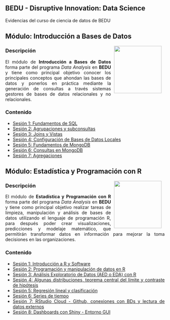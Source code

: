 ## BEDU - Disruptive Innovation: Data Science
Evidencias del curso de ciencia de datos de BEDU

## Módulo: Introducción a Bases de Datos

<img src="https://cdn.dribbble.com/users/776867/screenshots/6179644/mongogooo.gif" align="right" height="150" width="150" hspace="10">
<div style="text-align: justify;">

### Descripción

El módulo de __Introducción a Bases de Datos__ forma parte del programa *Data Analysis* en __BEDU__ y tiene como 
principal objetivo conocer los principales conceptos que ahondan las bases de datos y ponerlos en práctica mediante la generación de consultas a través sistemas gestores de bases de datos relacionales y no relacionales.						

### Contenido
 
 - [Sesión 1: Fundamentos de SQL](https://github.com/OscarCanongo/Data-Science-Course/blob/master/Introducci%C3%B3n%20a%20base%20de%20datos/FundamentosDeSQL/EjerciciosSesion1.sql) 
 - [Sesión 2: Agrupaciones y subconsultas](https://github.com/OscarCanongo/Data-Science-Course/blob/master/Introducci%C3%B3n%20a%20base%20de%20datos/AgrupacionesySubconsultas/EjerciciosSesion2.sql) 
 - [Sesión 3: Joins y Vistas](https://github.com/OscarCanongo/Data-Science-Course/blob/master/Introducci%C3%B3n%20a%20base%20de%20datos/JoinsYVistas/ejercicios.sql%20) 
 - [Sesión 4: Configuración de Bases de Datos Locales](https://github.com/OscarCanongo/Data-Science-Course/tree/master/Introducci%C3%B3n%20a%20base%20de%20datos/ConfiguraciondeBasesdeDatosLocales/Ejercicios) 
 - [Sesión 5: Fundamentos de MongoDB](https://github.com/OscarCanongo/Data-Science-Course/tree/master/Introducci%C3%B3n%20a%20base%20de%20datos/FundamentosdeMongoDB/ejercicios)
 - [Sesión 6: Consultas en MongoDB](https://github.com/OscarCanongo/Data-Science-Course/tree/master/Introducci%C3%B3n%20a%20base%20de%20datos/ConsultasenMongoDB/ejercicios) 
 - [Sesión 7: Agregaciones](https://github.com/OscarCanongo/Data-Science-Course/tree/master/Introducci%C3%B3n%20a%20base%20de%20datos/Agregaciones/Ejercicio) 
 
</div>

## Módulo: Estadística y Programación con R

<img src="https://media1.giphy.com/media/rGlAZysKBcjRCkAX7S/giphy.gif" align="right" height="150" width="150" hspace="10">
<div style="text-align: justify;">

### Descripción

El módulo de __Estadística y Programación con R__ forma parte del programa *Data Analysis* en __BEDU__ y tiene como 
principal objetivo realizar tareas de limpieza, manipulación y análisis de bases de datos utilizando el lenguaje de programación R, para después poder crear visualizaciones, predicciones y modelaje matemático, que permitirán transformar datos en información para mejorar la toma decisiones en las organizaciones.					

### Contenido

 - [Sesión 1: Introducción a R y Software ](https://github.com/OscarCanongo/Data-Science-Course/blob/master/Programaci%C3%B3n%20estad%C3%ADstica%20con%20R/Introducci%C3%B3n%20a%20R%20y%20Software/Postwork1.R) 
 - [Sesión 2: Programación y manipulación de datos en R ](https://github.com/OscarCanongo/Data-Science-Course/blob/master/Programaci%C3%B3n%20estad%C3%ADstica%20con%20R/Manipulaci%C3%B3n%20de%20datos%20en%20R/Postwork/Postwork2.R) 
 - [Sesión 3: Análisis Exploratorio de Datos (AED o EDA) con R](#)
 - [Sesión 4: Algunas distribuciones, teorema central del límite y contraste de hipótesis](#) 
 - [Sesión 5: Regresión lineal y clasificación](#) 
 - [Sesión 6: Series de tiempo](#)
 - [Sesión 7: RStudio Cloud - Github, conexiones con BDs y lectura de datos externos](#) 
 - [Sesión 8: Dashboards con Shiny - Entorno GUI](#)
